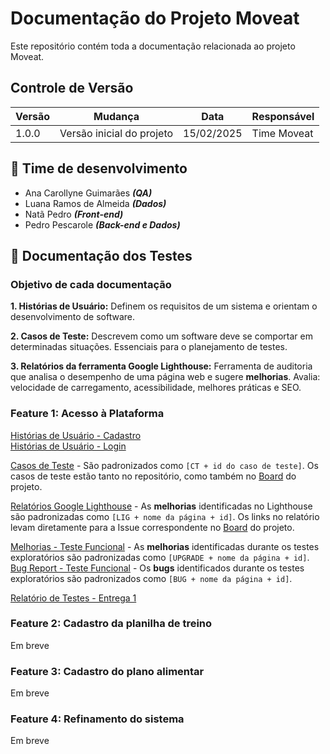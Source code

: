 # Documentação do Projeto Moveat
Este repositório contém toda a documentação relacionada ao projeto Moveat.


## Controle de Versão
| Versão | Mudança                   | Data       | Responsável |
|--------|---------------------------|------------|-------------|
| 1.0.0  | Versão inicial do projeto | 15/02/2025 | Time Moveat |

## 👥 Time de desenvolvimento
- Ana Carollyne Guimarães ***(QA)***
- Luana Ramos de Almeida ***(Dados)***
- Natã Pedro ***(Front-end)***
- Pedro Pescarole ***(Back-end e Dados)***


## 🐞 Documentação dos Testes

### Objetivo de cada documentação
**1. Histórias de Usuário:** Definem os requisitos de um sistema e orientam o desenvolvimento de software.

**2. Casos de Teste:** Descrevem como um software deve se comportar em determinadas situações. Essenciais para o planejamento de testes.

**3. Relatórios da ferramenta Google Lighthouse:** Ferramenta de auditoria que analisa o desempenho de uma página web e sugere **melhorias**. Avalia: velocidade de carregamento, acessibilidade, melhores práticas e SEO.


### Feature 1: Acesso à Plataforma
[Histórias de Usuário - Cadastro](/feature1-acesso-plataforma/user-stories/cadastro.md) <br>
[Histórias de Usuário - Login](/feature1-acesso-plataforma/user-stories/login.md)

[Casos de Teste](/feature1-acesso-plataforma/test-cases) - São padronizados como ``[CT + id do caso de teste]``. Os casos de teste estão tanto no repositório, como também no [Board](https://github.com/orgs/Moveat-Fit/projects/4) do projeto.

[Relatórios Google Lighthouse](/feature1-acesso-plataforma/testes/lighthouse/) - As **melhorias** identificadas no Lighthouse são padronizadas como ``[LIG + nome da página + id]``. Os links no relatório levam diretamente para a Issue correspondente no [Board](https://github.com/orgs/Moveat-Fit/projects/4) do projeto.

[Melhorias - Teste Funcional](https://github.com/orgs/Moveat-Fit/projects/4) - As **melhorias** identificadas durante os testes exploratórios são padronizadas como ``[UPGRADE + nome da página + id]``.
[Bug Report - Teste Funcional](https://github.com/orgs/Moveat-Fit/projects/4) - Os **bugs** identificados durante os testes exploratórios são padronizados como ``[BUG + nome da página + id]``.

[Relatório de Testes - Entrega 1]()

### Feature 2: Cadastro da planilha de treino
Em breve

### Feature 3: Cadastro do plano alimentar
Em breve

### Feature 4: Refinamento do sistema
Em breve
